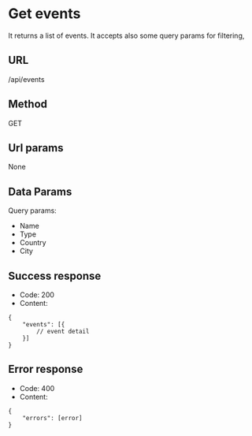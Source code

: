 # Get events

It returns a list of events.
It accepts also some query params for filtering,

## URL

/api/events

## Method

GET

## Url params

None

## Data Params

Query params:
- Name
- Type
- Country
- City

## Success response

- Code: 200
- Content:
```
{
    "events": [{
        // event detail
    }]
}
```

## Error response
- Code: 400
- Content:
```
{
    "errors": [error]
}
```